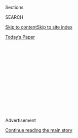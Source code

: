 <div id="app">

<div>

<div>

<div>

<div class="NYTAppHideMasthead css-1q2w90k e1suatyy0">

<div class="section css-ui9rw0 e1suatyy2">

<div class="css-eph4ug er09x8g0">

<div class="css-6n7j50">

</div>

<span class="css-1dv1kvn">Sections</span>

<div class="css-10488qs">

<span class="css-1dv1kvn">SEARCH</span>

</div>

[Skip to content](#site-content)[Skip to site index](#site-index)

</div>

<div class="css-10698na e1huz5gh0">

</div>

</div>

<div id="masthead-bar-one" class="section hasLinks css-15hmgas e1csuq9d3">

<div class="css-uqyvli e1csuq9d0">

</div>

<div class="css-1uqjmks e1csuq9d1">

</div>

<div class="css-9e9ivx">

[](https://myaccount.nytimes.com/auth/login?response_type=cookie&client_id=vi)

</div>

<div class="css-1bvtpon e1csuq9d2">

[Today’s Paper](https://www.nytimes.com/section/todayspaper)

</div>

</div>

</div>

</div>

<div data-aria-hidden="false">

<div id="site-content" role="main">

<div>

<div class="css-1aor85t" style="opacity:0.000000001;z-index:-1;visibility:hidden">

<div class="css-1hqnpie">

<div class="css-epjblv">

<span class="css-17xtcya">[Opinion](/section/opinion)</span><span class="css-x15j1o">|</span><span class="css-fwqvlz">My
Vietnam War</span>

</div>

<div class="css-k008qs">

<div class="css-1iwv8en">

<span class="css-18z7m18"></span>

<div>

</div>

</div>

<span class="css-1n6z4y">https://nyti.ms/2DYtrur</span>

<div class="css-1705lsu">

<div class="css-4xjgmj">

<div class="css-4skfbu" role="toolbar" data-aria-label="Social Media Share buttons, Save button, and Comments Panel with current comment count" data-testid="share-tools">

  - 
  - 
  - 
  - 
    
    <div class="css-6n7j50">
    
    </div>

  - 

</div>

</div>

</div>

</div>

</div>

</div>

<div id="NYT_TOP_BANNER_REGION" class="css-13pd83m">

</div>

<div id="top-wrapper" class="css-1sy8kpn">

<div id="top-slug" class="css-l9onyx">

Advertisement

</div>

[Continue reading the main story](#after-top)

<div class="ad top-wrapper" style="text-align:center;height:100%;display:block;min-height:250px">

<div id="top" class="place-ad" data-position="top" data-size-key="top">

</div>

</div>

<div id="after-top">

</div>

</div>

<div id="sponsor-wrapper" class="css-1hyfx7x">

<div id="sponsor-slug" class="css-19vbshk">

Supported by

</div>

[Continue reading the main story](#after-sponsor)

<div id="sponsor" class="ad sponsor-wrapper" style="text-align:center;height:100%;display:block">

</div>

<div id="after-sponsor">

</div>

</div>

<div class="css-v5btjw etb61u70">

<div class="css-v05ibm etb61u71">

[Opinion](/section/opinion)

</div>

</div>

[Vietnam '67](/column/vietnam-67 "Vietnam '67")

<div class="css-1vkm6nb ehdk2mb0">

# My Vietnam War

</div>

<div class="css-xt80pu e12qa4dv0">

<div class="css-18e8msd">

<div class="css-vp77d3 epjyd6m0">

<div class="css-1baulvz">

By <span class="css-1baulvz last-byline" itemprop="name">Nancy
Biberman</span>

</div>

</div>

  - March 27, 2018

  - 
    
    <div class="css-4xjgmj">
    
    <div class="css-d8bdto" role="toolbar" data-aria-label="Social Media Share buttons, Save button, and Comments Panel with current comment count" data-testid="share-tools">
    
      - 
      - 
      - 
      - 
        
        <div class="css-6n7j50">
        
        </div>
    
      - 
    
    </div>
    
    </div>

</div>

</div>

<div class="css-79elbk" data-testid="photoviewer-wrapper">

<div class="css-z3e15g" data-testid="photoviewer-wrapper-hidden">

</div>

<div class="css-1a48zt4 ehw59r15" data-testid="photoviewer-children">

![<span class="css-16f3y1r e13ogyst0" data-aria-hidden="true">Students
flash peace signs during protests at Columbia
University.</span><span class="css-cnj6d5 e1z0qqy90" itemprop="copyrightHolder"><span class="css-1ly73wi e1tej78p0">Credit...</span><span><span>Patrick
A. Burns/The New York
Times</span></span></span>](https://static01.nyt.com/images/2018/03/27/opinion/27Vietnam-newsletter1/27Vietnam-newsletter1-articleLarge.jpg?quality=75&auto=webp&disable=upscale)

</div>

</div>

<div class="section meteredContent css-1r7ky0e" name="articleBody" itemprop="articleBody">

<div class="css-1fanzo5 StoryBodyCompanionColumn">

<div class="css-53u6y8">

It had been a winter of pent-up tension with too much time spent
indoors. I was anxious to ditch my pea coat for a tank top and soak up
some rays and music on the broad steps outside of Low Library on
Columbia University’s campus. But spring wasn’t the only thing on my
mind.

In high school, our freedom anthem had been Bob Dylan’s “Like a Rolling
Stone.” But by the time I was in college, in 1968, things no longer felt
so free, so open. Country Joe’s cynical “I-Feel-Like-I’m-Fixin’-to-die
Rag” better captured the mood.

I tried to explain my sullenness to my parents, hoping to damp down
their worries about their 19-year-old daughter, who had become an Ivy
League antiwar protester. Yes, I went to class and got good grades. But
my head and heart were in leaflet writing, dorm organizing, teach-ins
and sit-ins. My activism didn’t really surprise them: I was very much my
parents’ daughter. Our family was seeing this war in Vietnam through the
same eyes. What bound us was what we saw on the evening news every day:
women and children running from American aerial chemical bombardment,
their flesh burning, mouth’s in silent screams. Still, they were
understandably concerned.

They say Vietnam was the first TV war, and we knew it at the time.
Television was in its infancy during my own young years. My dad built
one for our living room, his electrical engineering skills honed by
developing sophisticated weaponry for aerial bombardment fighting the
Japanese in the South Pacific during World War II.

</div>

</div>

<div class="css-1fanzo5 StoryBodyCompanionColumn">

<div class="css-53u6y8">

I was born when the fight against the Nazis was barely in the rear-view
mirror, and never out of memory. Kids my age were schooled in violence:
a war that included mass genocide and the atomic bomb. Every day we were
reminded that another could start any day; in kindergarten we “ducked”
under our desks and “covered” the backs of our necks to shield ourselves
against a nuclear bomb attack. The mushroom cloud had engulfed Japan
only five years earlier; it wasn’t a stretch for our schools to worry,
and be prepared.

One Sunday morning in September 1963, four African American girls were
murdered by a bomb planted at a church in Birmingham, Ala. I was 15. Two
months later, on a November afternoon, my high school’s public address
system summoned us to the gym for an assembly. The principal announced
that the president of the United States, John F. Kennedy, had been
assassinated in Dallas. We should get our things together and go home.
My family sat glued to the TV for days, until the funeral was over; we
saw images of a blood-soaked first lady watching the vice president,
Lyndon B. Johnson, take the oath of office on an airplane en route to
Washington.

I demanded that my dad explain why all this was happening, figuring he
knew about killing. Maybe because I was old enough, at 15, to
understand, maybe because I was insistent and inconsolable about
Birmingham and Dallas, but my father told me about his wartime
experiences, and showed me his medals and dog tags, along with my
parents’ wedding photo taken June 4, 1944, two days before D-Day, my dad
looking young and cool in his Army uniform, about to be shipped out.

With one exception, my father answered my questions about the war.
First, why? Because we were attacked; the Japanese bombed our ships in
Pearl Harbor. They attacked us; we didn’t start the fight. They were
fascists, he said. Dictators, tyrants. They ruled by fear, enslaving and
incinerating millions of Jews and many others thought to be different by
a racist ideology. Racism. I understood that word. “Never again,” he
said, would that be allowed to happen. Never would it be forgotten. My
father refused to tell me how many people he killed during the war, no
matter how many times I asked. No, he said. You know enough.

</div>

</div>

<div class="css-1fanzo5 StoryBodyCompanionColumn">

<div class="css-53u6y8">

My parents, as first-generation Americans, were very much the children
of their own parents. All four of my grandparents arrived in our country
as refugees fleeing religious and political persecution, running for
their lives. They were penniless and spoke no English, but were
determined to make a better life for their children and children’s
children (me). This was the family story, and even though I didn’t speak
their language, I got the message.

On April 4, 1968, the Rev. Dr. Martin Luther King Jr. was assassinated
in Memphis. On hearing this news young people ran into the streets in
spontaneous grief and rage against the killing of a beloved leader. A
month later thousands of my classmates at Columbia barricaded ourselves
inside campus buildings, angry at the university’s decision to build a
private gym for students in a small public park separating the campus
from Harlem, and protesting the university’s involvement in Vietnam War
research for the military. The unending violence of the war, the
point-blank murders of civilians that we saw on TV, the murder of an
African American hero: With our bodies we said “enough.” I was arrested
with about 800 other students in April 1968 for criminal trespass in a
campus building.

What we did at Columbia wasn’t the first major student strike of that
era; Howard University students deserve credit for being the first. But
we were both early to student antiwar activism, which grew into an
enormous movement of young people that eventually helped end the Vietnam
War.

It took way too long. Nearly 60,000 American soldiers died. Three
million Vietnamese were killed. More bombs were dropped on Vietnam than
in the entirety of World War II. Why? For what? Who attacked whom? What
ever happened to “never again?”

Maybe we students should have done more to end the war sooner. More
demonstrations, more sit-ins, more tying up traffic and bringing normal
life to a standstill until the war stopped. We were young and
idealistic; we said “enough” to the slaughtering of innocents in our
name, and raged against the politicians who were too timid or too
corrupt, to stand up for what was right. Who refused to learn. Our
country was awash in uncontrollable violence, and unable to change.

But it did, eventually. It’s a lesson that student activists today
should take to heart. Change will come.

</div>

</div>

</div>

<div>

</div>

<div>

</div>

<div>

</div>

<div>

<div id="bottom-wrapper" class="css-1ede5it">

<div id="bottom-slug" class="css-l9onyx">

Advertisement

</div>

[Continue reading the main story](#after-bottom)

<div id="bottom" class="ad bottom-wrapper" style="text-align:center;height:100%;display:block;min-height:90px">

</div>

<div id="after-bottom">

</div>

</div>

</div>

</div>

</div>

## Site Index

<div>

</div>

## Site Information Navigation

  - [© <span>2020</span> <span>The New York Times
    Company</span>](https://help.nytimes.com/hc/en-us/articles/115014792127-Copyright-notice)

<!-- end list -->

  - [NYTCo](https://www.nytco.com/)
  - [Contact
    Us](https://help.nytimes.com/hc/en-us/articles/115015385887-Contact-Us)
  - [Work with us](https://www.nytco.com/careers/)
  - [Advertise](https://nytmediakit.com/)
  - [T Brand Studio](http://www.tbrandstudio.com/)
  - [Your Ad
    Choices](https://www.nytimes.com/privacy/cookie-policy#how-do-i-manage-trackers)
  - [Privacy](https://www.nytimes.com/privacy)
  - [Terms of
    Service](https://help.nytimes.com/hc/en-us/articles/115014893428-Terms-of-service)
  - [Terms of
    Sale](https://help.nytimes.com/hc/en-us/articles/115014893968-Terms-of-sale)
  - [Site Map](https://spiderbites.nytimes.com)
  - [Help](https://help.nytimes.com/hc/en-us)
  - [Subscriptions](https://www.nytimes.com/subscription?campaignId=37WXW)

</div>

</div>

</div>

</div>
